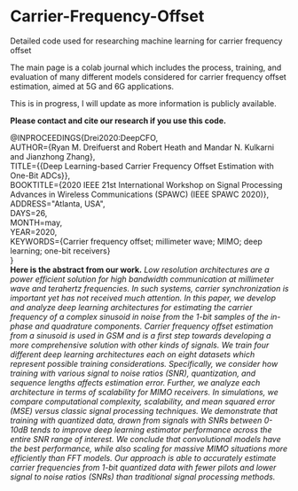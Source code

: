 # Carrier-Frequency-Offset
Detailed code used for researching machine learning for carrier frequency offset

The main page is a colab journal which includes the process, training, and evaluation of many different models considered for carrier frequency offset estimation, aimed at 5G and 6G applications.

This is in progress, I will update as more information is publicly available.

<b>Please contact and cite our research if you use this code.</b>

@INPROCEEDINGS{Drei2020:DeepCFO,</br>
AUTHOR={Ryan M. Dreifuerst and Robert Heath and Mandar N. Kulkarni and Jianzhong
Zhang},</br>
TITLE={{Deep Learning-based Carrier Frequency Offset Estimation with One-Bit
ADCs}},</br>
BOOKTITLE={2020 IEEE 21st International Workshop on Signal Processing Advances in
Wireless Communications (SPAWC) (IEEE SPAWC 2020)},</br>
ADDRESS="Atlanta, USA",</br>
DAYS=26,</br>
MONTH=may,</br>
YEAR=2020,</br>
KEYWORDS={Carrier frequency offset; millimeter wave; MIMO; deep learning; one-bit
receivers}</br>
}
</br>
<b>
Here is the abstract from our work.</b>
<i>
Low resolution architectures are a power efficient
solution for high bandwidth communication at millimeter wave
and terahertz frequencies. In such systems, carrier synchronization
is important yet has not received much attention. In this
paper, we develop and analyze deep learning architectures for estimating
the carrier frequency of a complex sinusoid in noise from
the 1-bit samples of the in-phase and quadrature components.
Carrier frequency offset estimation from a sinusoid is used in
GSM and is a first step towards developing a more comprehensive
solution with other kinds of signals. We train four different deep
learning architectures each on eight datasets which represent
possible training considerations. Specifically, we consider how
training with various signal to noise ratios (SNR), quantization,
and sequence lengths affects estimation error. Further, we analyze
each architecture in terms of scalability for MIMO receivers. In
simulations, we compare computational complexity, scalability,
and mean squared error (MSE) versus classic signal processing
techniques. We demonstrate that training with quantized data,
drawn from signals with SNRs between 0-10dB tends to improve
deep learning estimator performance across the entire SNR range
of interest. We conclude that convolutional models have the best
performance, while also scaling for massive MIMO situations
more efficiently than FFT models. Our approach is able to
accurately estimate carrier frequencies from 1-bit quantized data
with fewer pilots and lower signal to noise ratios (SNRs) than
traditional signal processing methods. </i>
